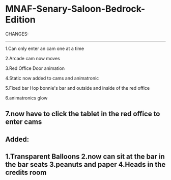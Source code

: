 # MNAF-Senary-Saloon-Bedrock-Edition

CHANGES:

-----------------------------

1.Can only enter an cam one at a time

2.Arcade cam now moves

3.Red Office Door animation

4.Static now added to cams and animatronic

5.Fixed bar Hop bonnie's bar and outside and inside of the red office

6.animatronics glow

7.now have to click the tablet in the red office to enter cams
------------------------------
Added:
-----------------------------
1.Transparent Balloons
2.now can sit at the bar in the bar seats
3.peanuts and paper
4.Heads in the credits room
-----------------------------
